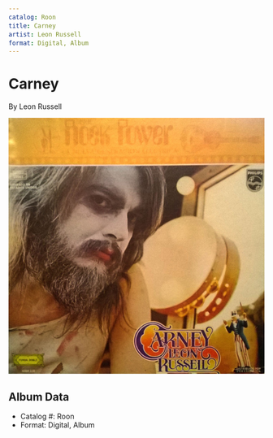 ```yaml
---
catalog: Roon
title: Carney
artist: Leon Russell
format: Digital, Album
---
```


# Carney

By Leon Russell

![](../../assets/albumcovers/Leon_Russell-Carney.png)

## Album Data

- Catalog #: Roon
- Format: Digital, Album

